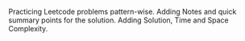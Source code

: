 Practicing Leetcode problems pattern-wise.
Adding Notes and quick summary points for the solution.
Adding Solution, Time and Space Complexity.

